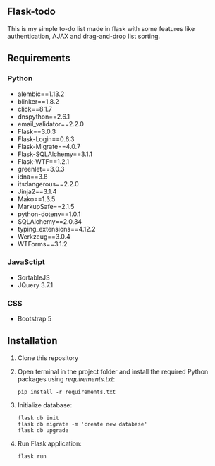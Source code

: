## Flask-todo
This is my simple to-do list made in flask with some features like authentication, AJAX and drag-and-drop list sorting.

## Requirements

### Python

- alembic==1.13.2
- blinker==1.8.2
- click==8.1.7
- dnspython==2.6.1
- email_validator==2.2.0
- Flask==3.0.3
- Flask-Login==0.6.3
- Flask-Migrate==4.0.7
- Flask-SQLAlchemy==3.1.1
- Flask-WTF==1.2.1
- greenlet==3.0.3
- idna==3.8
- itsdangerous==2.2.0
- Jinja2==3.1.4
- Mako==1.3.5
- MarkupSafe==2.1.5
- python-dotenv==1.0.1
- SQLAlchemy==2.0.34
- typing_extensions==4.12.2
- Werkzeug==3.0.4
- WTForms==3.1.2

### JavaSctipt

- SortableJS
- JQuery 3.7.1

### CSS

- Bootstrap 5


## Installation

1. Clone this repository
2. Open terminal in the project folder and install the required Python packages using *requirements.txt*:
    ```
    pip install -r requirements.txt
    ```
3. Initialize database:
    ```
    flask db init
    flask db migrate -m 'create new database'
    flask db upgrade
    ```

3. Run Flask application:
    ```
    flask run
    ```
